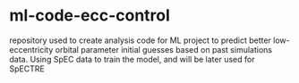 # ml-code-ecc-control
repository used to create analysis code for ML project to predict better low-eccentricity orbital parameter initial guesses based on past simulations data.  Using SpEC data to train the model, and will be later used for SpECTRE
